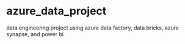 # azure_data_project
data engineering project using azure data factory, data bricks,  azure synapse, and  power bi
